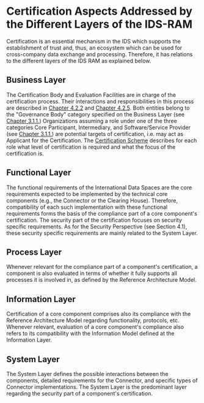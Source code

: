 # Certification Aspects Addressed by the Different Layers of the IDS-RAM

Certification is an essential mechanism in the IDS which supports the establishment of trust and, thus, an ecosystem which can be used for cross-company data exchange and processing. Therefore, it has relations to the different layers of the IDS RAM as explained below.

## Business Layer

The Certification Body and Evaluation Facilities are in charge of the certification process. Their interactions and responsibilities in this process are described in [Chapter 4.2.2](./4_2_2_Roles.md) and [Chapter 4.2.5](./4_2_5_Processes.md). Both entities belong to the "Governance Body" category specified on the Business Layer (see [Chapter 3.1.1.](../../3_1_1_Roles.md))
Organizations assuming a role under one of the three categories Core Participant, Intermediary, and Software/Service Provider (see [Chapter 3.1.1.](../../3_1_1_Roles.md)) are potential targets of certification, i.e. may act as Applicant for the Certification. The [Certification Scheme](./CertificationScheme) describes for each role what level of certification is required and what the focus of the certification is.

## Functional Layer

The functional requirements of the International Data Spaces are the core requirements expected to be implemented by the technical core components (e.g., the Connector or the Clearing House). Therefore, compatibility of each such implementation with these functional requirements forms the basis of the compliance part of a core component's certification. The security part of the certification focuses on security specific requirements. As for the Security Perspective (see Section 4.1), these security specific requirements are mainly related to the System Layer.

## Process Layer

Whenever relevant for the compliance part of a component's certification, a component is also evaluated in terms of whether it fully supports all processes it is involved in, as defined by the Reference Architecture Model.

## Information Layer

Certification of a core component comprises also its compliance with the Reference Architecture Model regarding functionality, protocols, etc.
Whenever relevant, evaluation of a core component's compliance also refers to its compatibility with the Information Model defined at the Information Layer.

## System Layer

The System Layer defines the possible interactions between the components, detailed requirements for the Connector, and specific types of Connector implementations. The System Layer is the predominant layer regarding the security part of a component's certification.
